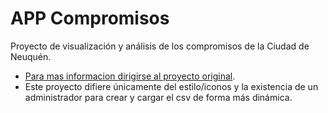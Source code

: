 # APP Compromisos

Proyecto de visualización y análisis de los compromisos de la Ciudad de Neuquén.

 - [Para mas informacion dirigirse al proyecto original](https://github.com/datosgcba/ba_compromisos).
 - Este proyecto difiere únicamente del estilo/iconos y la existencia de un administrador para crear y cargar el csv de forma más dinámica.

